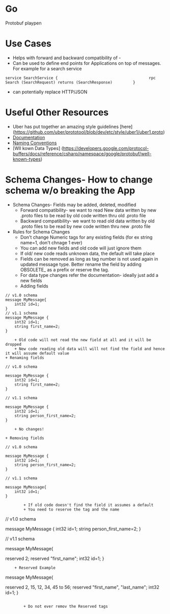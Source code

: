# Go
Protobuf playpen 

# Use Cases

* Helps with forward and backward compatibility of -
* Can be used to define end points for Applications on top of messages. For example for a search service

` service SearchService {                                       
    rpc Search (SearchRequest) returns (SearchResponse)        
}                                                                       `

* can potentially replace HTTP/JSON


# Useful Other Resources 

* Uber has put together an amazing style guidelines [here] (https://github.com/uber/prototool/blob/dev/etc/style/uber1/uber1.proto)
* [Documentation](https://developers.google.com/protocol-buffers/docs/proto3)
* [Naming Conventions](https://developers.google.com/protocol-buffers/docs/reference/csharp/namespace/google/protobuf/well-known-types)
* [Wll kown Data Types] (https://developers.google.com/protocol-buffers/docs/reference/csharp/namespace/google/protobuf/well-known-types)

# Schema Changes- How to change schema w/o breaking the App

+ Schema Changes- Fields may be added, deleted, modified 
    + Forward compatibility- we want to read New data written by new .proto files to be read by old code written thru old .proto file
    + Backward compatibility- we want to read old data written by old .proto files to be read by new code written thru new .proto file
+ Rules for Schema Changes
    + Don't change Numeric tags for any existing fields (for ex string name=1, don't chnage 1 ever)
    + You can add new fields and old code will just ignore them
    + If old/ new code reads unknown data, the default will take place
    + Fields can be removed as long as tag number is not used again in updated message type. Better rename the field by adding OBSOLETE_ as a prefix or reserve the tag. 
    + For data type changes refer the documentation- ideally just add a new fields
    + Adding fields 

```
// v1.0 schema
message MyMessage{
    int32 id=1;
} 
// v1.1 schema
message MyMessage {
    int32 id=1;
    string first_name=2;
}
```
        + Old code will not read the new field at all and it will be dropped
        + New code reading old data will will not find the field and hence it will assume default value
    + Renaming fields
    
```
// v1.0 schema

message MyMessage {
    int32 id=1;
    string first_name=2;
}  

// v1.1 schema

message MyMessage {
    int32 id=1;
    string person_first_name=2;
}  
```

        + No changes!

    + Removing fields

```
// v1.0 schema

message MyMessage {
    int32 id=1;
    string person_first_name=2;
}  

// v1.1 schema

message MyMessage{
    int32 id=1;
}

        + If old code doesn't find the field it assumes a default
        + You need to reserve the tag and the name
```
// v1.0 schema

message MyMessage {
    int32 id=1;
    string person_first_name=2;
}  

// v1.1 schema

message MyMessage{

reserved 2;
reserved "first_name";
    int32 id=1;
}
```
    + Reserved Example

```
message MyMessage{

reserved 2, 15, 12, 34, 45 to 56;
reserved "first_name", "last_name";
    int32 id=1;
}  
````

        + Do not ever remov the Reserved tags


